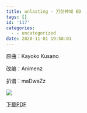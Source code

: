 ```yaml
---
title: unlasting - 刀剑神域 ED
tags: []
id: '117'
categories:
  - - uncategorized
date: 2020-11-01 19:58:01
---
```


原曲：Kayoko Kusano

改编：Animenz

扒谱：maDwaZz

![](https://animenz.anotia.top/wp-content/uploads/2020/11/image-791x1024.jpeg)

[下载PDF](https://animenz.anotia.top/wp-content/uploads/2020/11/Unlasting28Animenz29.pdf)